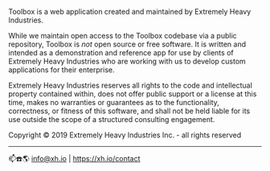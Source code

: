 Toolbox is a web application created and maintained by Extremely Heavy Industries.

While we maintain open access to the Toolbox codebase via a public repository, Toolbox is *not*
open source or free software. It is written and intended as a demonstration and reference app for
use by clients of Extremely Heavy Industries who are working with us to develop custom applications
for their enterprise.

Extremely Heavy Industries reserves all rights to the code and intellectual property contained
within, does not offer public support or a license at this time, makes no warranties or guarantees
as to the functionality, correctness, or fitness of this software, and shall not be held liable for
its use outside the scope of a structured consulting engagement.

Copyright © 2019 Extremely Heavy Industries Inc. - all rights reserved

 ------------------------------------------

📫☎️🌎 info@xh.io | https://xh.io/contact
